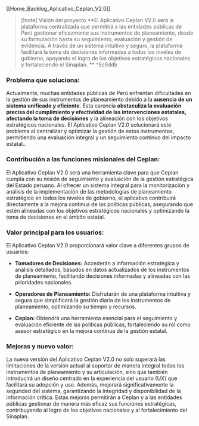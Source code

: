 [[Home_Backlog_Aplicativo_Ceplan_V2.0]]

> [!note] Visión del proyecto
> **El Aplicativo Ceplan V2.0 será la plataforma centralizada que permitirá a las entidades públicas de Perú gestionar eficazmente sus instrumentos de planeamiento, desde su formulación hasta su seguimiento, evaluación y gestión de evidencia. A través de un sistema intuitivo y seguro, la plataforma facilitará la toma de decisiones informadas a todos los niveles de gobierno, apoyando el logro de los objetivos estratégicos nacionales y fortaleciendo el Sinaplan. ** ^5c9ddb


### **Problema que soluciona:**

Actualmente, muchas entidades públicas de Perú enfrentan dificultades en la gestión de sus instrumentos de planeamiento debido a la **ausencia de un sistema unificado y eficiente**. Esta carencia **obstaculiza la evaluación precisa del cumplimiento y efectividad de las intervenciones estatales, afectando la toma de decisiones** y la alineación con los objetivos estratégicos nacionales. El Aplicativo Ceplan V2.0 solucionará este problema al centralizar y optimizar la gestión de estos instrumentos, permitiendo una evaluación integral y un seguimiento continuo del impacto estatal..


### **Contribución a las funciones misionales del Ceplan:**
   
El Aplicativo Ceplan V2.0 será una herramienta clave para que Ceplan cumpla con su misión de seguimiento y evaluación de la gestión estratégica del Estado peruano. Al ofrecer un sistema integral para la monitorización y análisis de la implementación de las metodologías de planeamiento estratégico en todos los niveles de gobierno, el aplicativo contribuirá directamente a la mejora continua de las políticas públicas, asegurando que estén alineadas con los objetivos estratégicos nacionales y optimizando la toma de decisiones en el ámbito estatal.


### **Valor principal para los usuarios:**
  
El Aplicativo Ceplan V2.0 proporcionará valor clave a diferentes grupos de usuarios:

- **Tomadores de Decisiones:** Accederán a información estratégica y análisis detallados, basados en datos actualizados de los instrumentos de planeamiento, facilitando decisiones informadas y alineadas con las prioridades nacionales.

- **Operadores de Planeamiento:** Disfrutarán de una plataforma intuitiva y segura que simplificará la gestión diaria de los instrumentos de planeamiento, optimizando su tiempo y recursos.

- **Ceplan:** Obtendrá una herramienta esencial para el seguimiento y evaluación eficiente de las políticas públicas, fortaleciendo su rol como asesor estratégico en la mejora continua de la gestión estatal.


### **Mejoras y nuevo valor:**

La nueva versión del Aplicativo Ceplan V2.0 no solo superará las limitaciones de la versión actual al soportar de manera integral todos los instrumentos de planeamiento y su articulación, sino que también introducirá un diseño centrado en la experiencia del usuario (UX) que facilitará su adopción y uso. Además, mejorará significativamente la seguridad del sistema, garantizando la integridad y disponibilidad de la información crítica. Estas mejoras permitirán a Ceplan y a las entidades públicas gestionar de manera más eficaz sus funciones estratégicas, contribuyendo al logro de los objetivos nacionales y al fortalecimiento del Sinaplan.